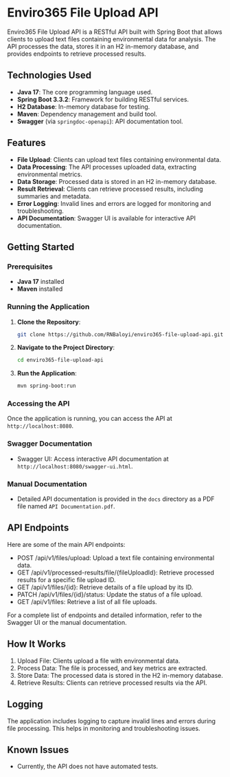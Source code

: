 # Enviro365 File Upload API

Enviro365 File Upload API is a RESTful API built with Spring Boot that allows clients to upload text files containing environmental data for analysis.
The API processes the data, stores it in an H2 in-memory database, and provides endpoints to retrieve processed results.

## Technologies Used
- **Java 17**: The core programming language used.
- **Spring Boot 3.3.2**: Framework for building RESTful services.
- **H2 Database**: In-memory database for testing.
- **Maven**: Dependency management and build tool.
- **Swagger** (via `springdoc-openapi`): API documentation tool.

## Features
- **File Upload**: Clients can upload text files containing environmental data.
- **Data Processing**: The API processes uploaded data, extracting environmental metrics.
- **Data Storage**: Processed data is stored in an H2 in-memory database.
- **Result Retrieval**: Clients can retrieve processed results, including summaries and metadata.
- **Error Logging**: Invalid lines and errors are logged for monitoring and troubleshooting.
- **API Documentation**: Swagger UI is available for interactive API documentation.

## Getting Started

### Prerequisites
- **Java 17** installed
- **Maven** installed

### Running the Application
1. **Clone the Repository**:
    ```bash
    git clone https://github.com/RNBaloyi/enviro365-file-upload-api.git
    ```
2. **Navigate to the Project Directory**:
    ```bash
    cd enviro365-file-upload-api
    ```
3. **Run the Application**:
    ```bash
    mvn spring-boot:run
    ```

### Accessing the API
Once the application is running, you can access the API at `http://localhost:8080`.

### Swagger Documentation
- Swagger UI: Access interactive API documentation at `http://localhost:8080/swagger-ui.html`.

### Manual Documentation
- Detailed API documentation is provided in the `docs` directory as a PDF file named `API Documentation.pdf`.

## API Endpoints
Here are some of the main API endpoints:

- POST /api/v1/files/upload: Upload a text file containing environmental data.
- GET /api/v1/processed-results/file/{fileUploadId}: Retrieve processed results for a specific file upload ID.
- GET /api/v1/files/{id}: Retrieve details of a file upload by its ID.
- PATCH /api/v1/files/{id}/status: Update the status of a file upload.
- GET /api/v1/files: Retrieve a list of all file uploads.


For a complete list of endpoints and detailed information, refer to the Swagger UI or the manual documentation.

## How It Works
1. Upload File: Clients upload a file with environmental data.
2. Process Data: The file is processed, and key metrics are extracted.
3. Store Data: The processed data is stored in the H2 in-memory database.
4. Retrieve Results: Clients can retrieve processed results via the API.

## Logging
The application includes logging to capture invalid lines and errors during file processing. This helps in monitoring and troubleshooting issues.

## Known Issues
- Currently, the API does not have automated tests.


